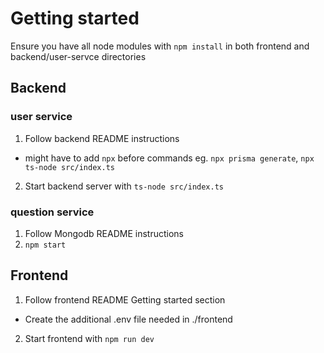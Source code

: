 # Getting started
Ensure you have all node modules with `npm install` in both frontend and backend/user-servce directories
## Backend
### user service
1. Follow backend README instructions
- might have to add `npx` before commands eg. `npx prisma generate`, `npx ts-node src/index.ts`
2. Start backend server with `ts-node src/index.ts`
### question service
1. Follow Mongodb README instructions
2. `npm start`
## Frontend
1. Follow frontend README Getting started section 
- Create the additional .env file needed in ./frontend
2. Start frontend with `npm run dev`
